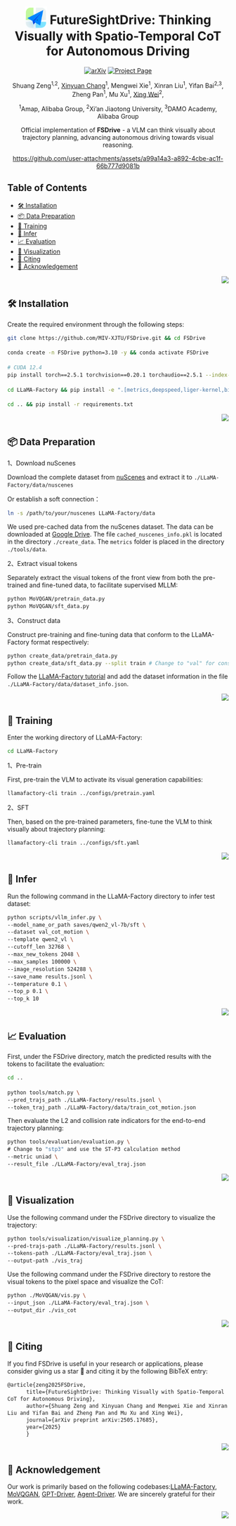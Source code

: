 <div align="center">
<a id="readme-top"></a>
<h1> <img src="assets/logo.png" style="vertical-align: -10px;" :height="50px" width="50px"> FutureSightDrive: Thinking Visually with Spatio-Temporal CoT for Autonomous Driving </h1>

<a href="https://arxiv.org/abs/2505.17685"><img src='https://img.shields.io/badge/arXiv-Paper-red?logo=arxiv&logoColor=white' alt='arXiv'></a>
<a href='https://miv-xjtu.github.io/FSDrive.github.io'><img src='https://img.shields.io/badge/Project_Page-Website-green?logo=googlechrome&logoColor=white' alt='Project Page'></a>

Shuang Zeng<sup>1,2</sup>,
[Xinyuan Chang](https://scholar.google.com.hk/citations?user=5OnPBVYAAAAJ&hl=zh-CN)<sup>1</sup>,
Mengwei Xie<sup>1</sup>,
Xinran Liu<sup>1</sup>,
Yifan Bai<sup>2,3</sup>,
Zheng Pan<sup>1</sup>,
Mu Xu<sup>1</sup>,
[Xing Wei](https://scholar.google.com.hk/citations?user=KNyC5EUAAAAJ&hl=zh-CN&oi=ao/)<sup>2</sup>,

<sup>1</sup>Amap, Alibaba Group,
<sup>2</sup>Xi’an Jiaotong University,
<sup>3</sup>DAMO Academy, Alibaba Group


Official implementation of **FSDrive** - a VLM can think visually about trajectory planning, advancing autonomous driving towards visual reasoning.

https://github.com/user-attachments/assets/a99a14a3-a892-4cbe-ac1f-66b777d9081b

</div>

## Table of Contents
- [🛠️ Installation](#-Installation)
- [📦 Data Preparation](#-Data-Preparation)
- [🚀 Training](#-Training)
- [🎯 Infer](#-Infer)
- [📈 Evaluation](#-Evaluation)
- [👀 Visualization](#-Visualization)
- [📜 Citing](#-Citing)
- [🙏 Acknowledgement](#-Acknowledgement)
<p align="right"><a href="#readme-top"><img src=https://img.shields.io/badge/back%20to%20top-red?style=flat
></a></p>

## 🛠️ Installation

Create the required environment through the following steps:

```bash
git clone https://github.com/MIV-XJTU/FSDrive.git && cd FSDrive

conda create -n FSDrive python=3.10 -y && conda activate FSDrive

# CUDA 12.4
pip install torch==2.5.1 torchvision==0.20.1 torchaudio==2.5.1 --index-url https://download.pytorch.org/whl/cu124

cd LLaMA-Factory && pip install -e ".[metrics,deepspeed,liger-kernel,bitsandbytes]" --no-build-isolation

cd .. && pip install -r requirements.txt
```
<p align="right"><a href="#readme-top"><img src=https://img.shields.io/badge/back%20to%20top-red?style=flat
></a></p>

## 📦 Data Preparation

1、Download nuScenes

Download the complete dataset from [nuScenes](https://www.nuscenes.org/nuscenes#download) and extract it to `./LLaMA-Factory/data/nuscenes`

Or establish a soft connection：

```bash
ln -s /path/to/your/nuscenes LLaMA-Factory/data
```

We used pre-cached data from the nuScenes dataset. The data can be downloaded at [Google Drive](https://drive.google.com/file/d/1Pc3vKtNHwZVY2mB9xBOOKiMIMr4hJFj7/view?usp=drive_link). The file `cached_nuscenes_info.pkl` is located in the directory `./create_data`. The `metrics` folder is placed in the directory `./tools/data`.

2、Extract visual tokens

Separately extract the visual tokens of the front view from both the pre-trained and fine-tuned data, to facilitate supervised MLLM:

```bash
python MoVQGAN/pretrain_data.py
python MoVQGAN/sft_data.py
```

3、Construct data

Construct pre-training and fine-tuning data that conform to the LLaMA-Factory format respectively:

```bash
python create_data/pretrain_data.py
python create_data/sft_data.py --split train # Change to "val" for constructing the validation set
```

Follow the [LLaMA-Factory tutorial](https://github.com/hiyouga/LLaMA-Factory/blob/main/data/README.md) and add the dataset information in the file `./LLaMA-Factory/data/dataset_info.json`.
<p align="right"><a href="#readme-top"><img src=https://img.shields.io/badge/back%20to%20top-red?style=flat
></a></p>

## 🚀 Training
Enter the working directory of LLaMA-Factory:
```bash
cd LLaMA-Factory
```

1、Pre-train

First, pre-train the VLM to activate its visual generation capabilities:
```bash
llamafactory-cli train ../configs/pretrain.yaml
```

2、SFT

Then, based on the pre-trained parameters, fine-tune the VLM to think visually about trajectory planning:
```bash
llamafactory-cli train ../configs/sft.yaml
```
<p align="right"><a href="#readme-top"><img src=https://img.shields.io/badge/back%20to%20top-red?style=flat
></a></p>

## 🎯 Infer
Run the following command in the LLaMA-Factory directory to infer test dataset:
```bash
python scripts/vllm_infer.py \ 
--model_name_or_path saves/qwen2_vl-7b/sft \
--dataset val_cot_motion \
--template qwen2_vl \
--cutoff_len 32768 \
--max_new_tokens 2048 \
--max_samples 100000 \
--image_resolution 524288 \
--save_name results.jsonl \
--temperature 0.1 \
--top_p 0.1 \
--top_k 10
```
<p align="right"><a href="#readme-top"><img src=https://img.shields.io/badge/back%20to%20top-red?style=flat
></a></p>

## 📈 Evaluation
First, under the FSDrive directory, match the predicted results with the tokens to facilitate the evaluation:
```bash
cd ..

python tools/match.py \
--pred_trajs_path ./LLaMA-Factory/results.jsonl \
--token_traj_path ./LLaMA-Factory/data/train_cot_motion.json
```

Then evaluate the L2 and collision rate indicators for the end-to-end trajectory planning:
```bash
python tools/evaluation/evaluation.py \
# Change to "stp3" and use the ST-P3 calculation method
--metric uniad \  
--result_file ./LLaMA-Factory/eval_traj.json
```
<p align="right"><a href="#readme-top"><img src=https://img.shields.io/badge/back%20to%20top-red?style=flat
></a></p>

## 👀 Visualization
Use the following command under the FSDrive directory to visualize the trajectory:
```bash
python tools/visualization/visualize_planning.py \
--pred-trajs-path ./LLaMA-Factory/results.jsonl \
--tokens-path ./LLaMA-Factory/eval_traj.json \  
--output-path ./vis_traj
```

Use the following command under the FSDrive directory to restore the visual tokens to the pixel space and visualize the CoT:
```bash
python ./MoVQGAN/vis.py \
--input_json ./LLaMA-Factory/eval_traj.json \
--output_dir ./vis_cot
```
<p align="right"><a href="#readme-top"><img src=https://img.shields.io/badge/back%20to%20top-red?style=flat
></a></p>


## 📜 Citing

If you find FSDrive is useful in your research or applications, please consider giving us a star 🌟 and citing it by the following BibTeX entry:

```
@article{zeng2025FSDrive,
      title={FutureSightDrive: Thinking Visually with Spatio-Temporal CoT for Autonomous Driving},
      author={Shuang Zeng and Xinyuan Chang and Mengwei Xie and Xinran Liu and Yifan Bai and Zheng Pan and Mu Xu and Xing Wei},
      journal={arXiv preprint arXiv:2505.17685},
      year={2025}
      }
```
<p align="right"><a href="#readme-top"><img src=https://img.shields.io/badge/back%20to%20top-red?style=flat
></a></p>

## 🙏 Acknowledgement
Our work is primarily based on the following codebases:[LLaMA-Factory](https://github.com/hiyouga/LLaMA-Factory), [MoVQGAN](https://github.com/ai-forever/MoVQGAN), [GPT-Driver](https://github.com/PointsCoder/GPT-Driver), [Agent-Driver](https://github.com/USC-GVL/Agent-Driver). We are sincerely grateful for their work.

<p align="right"><a href="#readme-top"><img src=https://img.shields.io/badge/back%20to%20top-red?style=flat
></a></p>